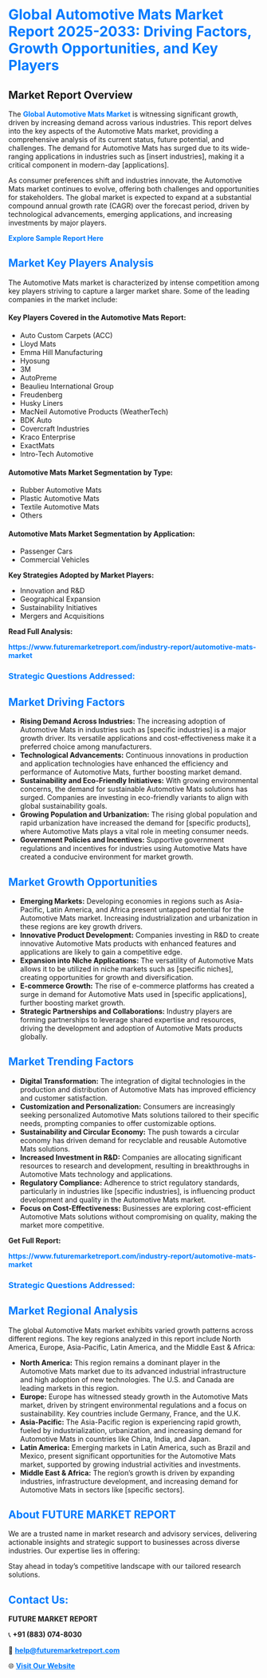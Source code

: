 <h1 style="color: #007BFF;">Global Automotive Mats Market Report 2025-2033: Driving Factors, Growth Opportunities, and Key Players</h1>

<section id="overview">
<h2>Market Report Overview</h2>
<p>The <a href="https://www.futuremarketreport.com/industry-report/automotive-mats-market" style="color: #007BFF; text-decoration: none;"><strong>Global Automotive Mats Market</strong></a> is witnessing significant growth, driven by increasing demand across various industries. This report delves into the key aspects of the Automotive Mats market, providing a comprehensive analysis of its current status, future potential, and challenges. The demand for Automotive Mats has surged due to its wide-ranging applications in industries such as [insert industries], making it a critical component in modern-day [applications].</p>
<p>As consumer preferences shift and industries innovate, the Automotive Mats market continues to evolve, offering both challenges and opportunities for stakeholders. The global market is expected to expand at a substantial compound annual growth rate (CAGR) over the forecast period, driven by technological advancements, emerging applications, and increasing investments by major players.</p>
</section>

<section id="overview">
<p><a href="https://www.futuremarketreport.com/request-sample/reportId=51862" style="color: #007BFF; text-decoration: none;"><strong>Explore Sample Report Here</strong></a></p>
</section>

<section id="key-players">
<h2 style="color: #007BFF;">Market Key Players Analysis</h2>
<p>The Automotive Mats market is characterized by intense competition among key players striving to capture a larger market share. Some of the leading companies in the market include:</p>
<h4>Key Players Covered in the Automotive Mats Report:</h4>
<ul><li>Auto Custom Carpets (ACC)</li><li>Lloyd Mats</li><li>Emma Hill Manufacturing</li><li>Hyosung</li><li>3M</li><li>AutoPreme</li><li>Beaulieu International Group</li><li>Freudenberg</li><li>Husky Liners</li><li>MacNeil Automotive Products (WeatherTech)</li><li>BDK Auto</li><li>Covercraft Industries</li><li>Kraco Enterprise</li><li>ExactMats</li><li>Intro-Tech Automotive</li></ul>
<h4>Automotive Mats Market Segmentation by Type:</h4>
<ul><li>Rubber Automotive Mats</li><li>Plastic Automotive Mats</li><li>Textile Automotive Mats</li><li>Others</li></ul>

<h4>Automotive Mats Market Segmentation by Application:</h4>
<ul><li>Passenger Cars</li><li>Commercial Vehicles</li></ul>
<p><strong>Key Strategies Adopted by Market Players:</strong></p>
<ul>
<li>Innovation and R&D</li>
<li>Geographical Expansion</li>
<li>Sustainability Initiatives</li>
<li>Mergers and Acquisitions</li>
</ul>
</section>

<section>
<p><strong>Read Full Analysis: </strong></p><a href="https://www.futuremarketreport.com/industry-report/automotive-mats-market" style="color: #007BFF; text-decoration: none;"><strong>https://www.futuremarketreport.com/industry-report/automotive-mats-market</strong></a>
<h3 style="color: #007BFF;">Strategic Questions Addressed:</h3>
</section>

<section id="driving-factors">
<h2 style="color: #007BFF;">Market Driving Factors</h2>
<ul>
<li><strong>Rising Demand Across Industries:</strong> The increasing adoption of Automotive Mats in industries such as [specific industries] is a major growth driver. Its versatile applications and cost-effectiveness make it a preferred choice among manufacturers.</li>
<li><strong>Technological Advancements:</strong> Continuous innovations in production and application technologies have enhanced the efficiency and performance of Automotive Mats, further boosting market demand.</li>
<li><strong>Sustainability and Eco-Friendly Initiatives:</strong> With growing environmental concerns, the demand for sustainable Automotive Mats solutions has surged. Companies are investing in eco-friendly variants to align with global sustainability goals.</li>
<li><strong>Growing Population and Urbanization:</strong> The rising global population and rapid urbanization have increased the demand for [specific products], where Automotive Mats plays a vital role in meeting consumer needs.</li>
<li><strong>Government Policies and Incentives:</strong> Supportive government regulations and incentives for industries using Automotive Mats have created a conducive environment for market growth.</li>
</ul>
</section>

<section id="growth-opportunities">
<h2 style="color: #007BFF;">Market Growth Opportunities</h2>
<ul>
<li><strong>Emerging Markets:</strong> Developing economies in regions such as Asia-Pacific, Latin America, and Africa present untapped potential for the Automotive Mats market. Increasing industrialization and urbanization in these regions are key growth drivers.</li>
<li><strong>Innovative Product Development:</strong> Companies investing in R&D to create innovative Automotive Mats products with enhanced features and applications are likely to gain a competitive edge.</li>
<li><strong>Expansion into Niche Applications:</strong> The versatility of Automotive Mats allows it to be utilized in niche markets such as [specific niches], creating opportunities for growth and diversification.</li>
<li><strong>E-commerce Growth:</strong> The rise of e-commerce platforms has created a surge in demand for Automotive Mats used in [specific applications], further boosting market growth.</li>
<li><strong>Strategic Partnerships and Collaborations:</strong> Industry players are forming partnerships to leverage shared expertise and resources, driving the development and adoption of Automotive Mats products globally.</li>
</ul>
</section>

<section id="trending-factors">
<h2 style="color: #007BFF;">Market Trending Factors</h2>
<ul>
<li><strong>Digital Transformation:</strong> The integration of digital technologies in the production and distribution of Automotive Mats has improved efficiency and customer satisfaction.</li>
<li><strong>Customization and Personalization:</strong> Consumers are increasingly seeking personalized Automotive Mats solutions tailored to their specific needs, prompting companies to offer customizable options.</li>
<li><strong>Sustainability and Circular Economy:</strong> The push towards a circular economy has driven demand for recyclable and reusable Automotive Mats solutions.</li>
<li><strong>Increased Investment in R&D:</strong> Companies are allocating significant resources to research and development, resulting in breakthroughs in Automotive Mats technology and applications.</li>
<li><strong>Regulatory Compliance:</strong> Adherence to strict regulatory standards, particularly in industries like [specific industries], is influencing product development and quality in the Automotive Mats market.</li>
<li><strong>Focus on Cost-Effectiveness:</strong> Businesses are exploring cost-efficient Automotive Mats solutions without compromising on quality, making the market more competitive.</li>
</ul>
</section>

<section>
<p><strong>Get Full Report: </strong></p><a href="https://www.futuremarketreport.com/industry-report/automotive-mats-market" style="color: #007BFF; text-decoration: none;"><strong>https://www.futuremarketreport.com/industry-report/automotive-mats-market</strong></a>
<h3 style="color: #007BFF;">Strategic Questions Addressed:</h3>
</section>


<section id="regional-analysis">
<h2 style="color: #007BFF;">Market Regional Analysis</h2>
<p>The global Automotive Mats market exhibits varied growth patterns across different regions. The key regions analyzed in this report include North America, Europe, Asia-Pacific, Latin America, and the Middle East & Africa:</p>
<ul>
<li><strong>North America:</strong> This region remains a dominant player in the Automotive Mats market due to its advanced industrial infrastructure and high adoption of new technologies. The U.S. and Canada are leading markets in this region.</li>
<li><strong>Europe:</strong> Europe has witnessed steady growth in the Automotive Mats market, driven by stringent environmental regulations and a focus on sustainability. Key countries include Germany, France, and the U.K.</li>
<li><strong>Asia-Pacific:</strong> The Asia-Pacific region is experiencing rapid growth, fueled by industrialization, urbanization, and increasing demand for Automotive Mats in countries like China, India, and Japan.</li>
<li><strong>Latin America:</strong> Emerging markets in Latin America, such as Brazil and Mexico, present significant opportunities for the Automotive Mats market, supported by growing industrial activities and investments.</li>
<li><strong>Middle East & Africa:</strong> The region’s growth is driven by expanding industries, infrastructure development, and increasing demand for Automotive Mats in sectors like [specific sectors].</li>
</ul>
</section>

<footer>
<h2 style="color: #007BFF;">About FUTURE MARKET REPORT</h2>
<p>We are a trusted name in market research and advisory services, delivering actionable insights and strategic support to businesses across diverse industries. Our expertise lies in offering:</p>

<p>Stay ahead in today’s competitive landscape with our tailored research solutions.</p>

<h2 style="color: #007BFF;">Contact Us:</h2>
<p><strong>FUTURE MARKET REPORT</strong></p>
<p>📞 <strong>+91 (883) 074-8030</strong></p>
<p>📧 <strong><a href="mailto:help@futuremarketreport.com" style="color: #007BFF;">help@futuremarketreport.com</a></strong></p>
<p>🌐 <strong><a href="https://www.futuremarketreport.com/" style="color: #007BFF;">Visit Our Website</a></strong></p>
</footer>